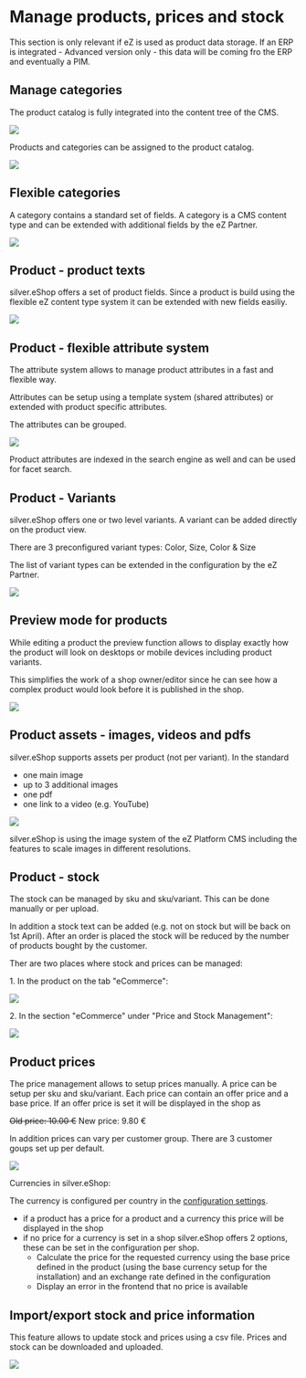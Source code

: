 # Manage products, prices and stock

This section is only relevant if eZ is used as product data storage. If an ERP is integrated - Advanced version only  - this data will be coming fro the ERP and eventually a PIM.

## Manage categories

The product catalog is fully integrated into the content tree of the CMS.

![](img/image2018-4-4_19-10-52.png)

Products and categories can be assigned to the product catalog.

![](img/catalog.png)

## Flexible categories

A category contains a standard set of fields. A category is a CMS content type and can be extended with additional fields by the eZ Partner.

![](img/image2018-4-4_19-14-10.png)

## Product - product texts

silver.eShop offers a set of product fields. Since a product is build using the flexible eZ content type system it can be extended with new fields easiliy.

![](img/image2018-4-4_19-17-33.png)

## Product - flexible attribute system

The attribute system allows to manage product attributes in a fast and flexible way.

Attributes can be setup using a template system (shared attributes) or extended with product specific attributes.

The attributes can be grouped.

![](img/image2018-4-4_19-19-50.png)

Product attributes are indexed in the search engine as well and can be used for facet search. 

## Product - Variants

silver.eShop offers one or two level variants. A variant can be added directly on the product view.

There are 3 preconfigured variant types:  Color, Size, Color & Size

The list of variant types can be extended in the configuration by the eZ Partner.  

![](img/image2018-4-4_19-22-0.png)

## Preview mode for products

While editing a product the preview function allows to display exactly how the product will look on desktops or mobile devices including product variants.

This simplifies the work of a shop owner/editor since he can see how a complex product would look before it is published in the shop.

![](img/Product_preview_mode.png)

## Product assets - images, videos and pdfs
	
silver.eShop supports assets per product (not per variant). In the standard

- one main image
- up to 3 additional images
- one pdf
- one link to a video (e.g. YouTube)

![](img/image2018-4-4_19-26-14.png)

silver.eShop is using the image system of the eZ Platform CMS including the features to scale images in different resolutions.

## Product - stock

The stock can be managed by sku and sku/variant. This can be done manually or per upload.

In addition a stock text can be added (e.g. not on stock but will be back on 1st April). After an order is placed the stock will be reduced by the number of products bought by the customer.

Ther are two places where stock and prices can be managed:

1\. In the product on the tab "eCommerce":

![](img/stock_and_price_per_product.png)

2\. In the section "eCommerce" under "Price and Stock Management":

![](img/Product_price_management.png)

## Product prices

	
The price management allows to setup prices manually. A price can be setup per sku and sku/variant. Each price can contain an offer price and a base price. If an offer price is set it will be displayed in the shop as

~~Old price: 10.00 €~~ New price: 9.80 €

In addition prices can vary per customer group. There are 3 customer goups set up per default. 

![](img/Price_management.png)

Currencies in silver.eShop:

The currency is configured per country in the [configuration settings](ecommerce_administration.md).

- if a product has a price for a product and a currency this price will be displayed in the shop
- if no price for a currency is set in a shop silver.eShop offers 2 options, these can be set in the configuration per shop.
    - Calculate the price for the requested currency using the base price defined in the product (using the base currency setup for the installation) and an exchange rate defined in the configuration
    - Display an error in the frontend that no price is available
    
## Import/export stock and price information

This feature allows to update stock and prices using a csv file. Prices and stock can be downloaded and uploaded.

![](img/Import_export_prices.png)

